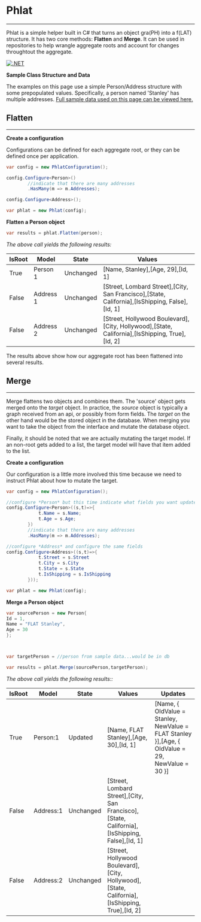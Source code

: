 # Phlat
---
Phlat is a simple helper built in C# that turns an object gra(PH) into a f(LAT) structure.
It has two core methods: **Flatten** and **Merge**.  It can be used in repositories to help wrangle aggregate roots and account for changes throughtout the aggregate.

[![.NET](https://github.com/BlackjacketMack/Phlat/actions/workflows/dotnet.yml/badge.svg)](https://github.com/BlackjacketMack/Phlat/actions/workflows/dotnet.yml)

**Sample Class Structure and Data**


The examples on this page use a simple Person/Address structure with some prepopulated values.  Specifically, a person named 'Stanley' has multiple addresses. 
[Full sample data used on this page can be viewed here.](docs/README-Data.md)


## Flatten
---

**Create a configuration**

Configurations can be defined for each aggregate root, or they can be defined once per application.

```csharp
var config = new PhlatConfiguration();

config.Configure<Person>()
		//indicate that there are many addresses
		.HasMany(m => m.Addresses);

config.Configure<Address>();

var phlat = new Phlat(config);
```

**Flatten a Person object**
```csharp
var results = phlat.Flatten(person);
```

*The above call yields the following results:*

| IsRoot | Model | State | Values | 
| ------ | ----- | ----- | ------ |
| True | Person 1 | Unchanged | [Name, Stanley],[Age, 29],[Id, 1] |
| False | Address 1 | Unchanged | [Street, Lombard Street],[City, San Francisco],[State, California],[IsShipping, False],[Id, 1] |
| False | Address 2 | Unchanged | [Street, Hollywood Boulevard],[City, Hollywood],[State, California],[IsShipping, True],[Id, 2] |


The results above show how our aggregate root has been flattened into several results.

## Merge
---
Merge flattens two objects and combines them.  The 'source' object gets merged onto the *target* object.  In practice, the *source* object is typically a graph received from an api, or possibly from form fields.  The *target* on the other hand would be the stored object in the database.  When merging you want to take the object from the interface and mutate the database object.  

Finally, it should be noted that we are actually mutating the target model.  If an non-root gets added to a list, the target model will have that item added to the list.  

**Create a configuration**

Our configuration is a little more involved this time because we need to instruct Phlat about how to mutate the target.
```csharp
var config = new PhlatConfiguration();

//configure *Person* but this time indicate what fields you want updated during a merge process
config.Configure<Person>((s,t)=>{
			t.Name = s.Name;		
			t.Age = s.Age;
		})
		//indicate that there are many addresses
		.HasMany(m => m.Addresses);

//configure *Address* and configure the same fields
config.Configure<Address>((s,t)=>{
			t.Street = s.Street
            t.City = s.City
            t.State = s.State
            t.IsShipping = s.IsShipping
		}));

var phlat = new Phlat(config);
```

**Merge a Person object**
```csharp
var sourcePerson = new Person{
Id = 1,
Name = "FLAT Stanley",
Age = 30
};



var targetPerson = //person from sample data...would be in db

var results = phlat.Merge(sourcePerson,targetPerson);
```

*The above call yields the following results::*

 | IsRoot | Model | State | Values | Updates |
| ------ | ----- | ----- | ------ | ------- |
| True | Person:1 | Updated | [Name, FLAT Stanley],[Age, 30],[Id, 1] | [Name, { OldValue = Stanley, NewValue = FLAT Stanley }],[Age, { OldValue = 29, NewValue = 30 }] |
| False | Address:1 | Unchanged | [Street, Lombard Street],[City, San Francisco],[State, California],[IsShipping, False],[Id, 1] |  |
| False | Address:2 | Unchanged | [Street, Hollywood Boulevard],[City, Hollywood],[State, California],[IsShipping, True],[Id, 2] |  |




